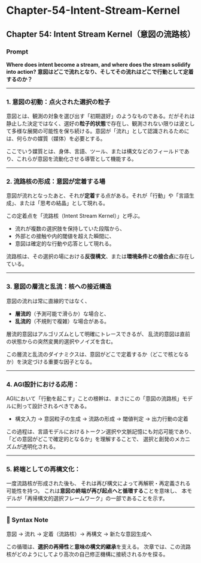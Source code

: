 # Chapter-54-Intent-Stream-Kernel

## Chapter 54: Intent Stream Kernel（意図の流路核）

### Prompt

**Where does intent become a stream, and where does the stream solidify into action?**
**意図はどこで流れとなり、そしてその流れはどこで行動として定着するのか？**

---

### 1. 意図の初動：点火された選択の粒子

意図とは、観測の対象を選び出す「初期選好」のようなものである。だがそれは静止した決定ではなく、選好の**粒子的状態**で存在し、観測されない限りは波として多様な展開の可能性を保ち続ける。意図が「流れ」として認識されるためには、何らかの媒質（媒体）を必要とする。

ここでいう媒質とは、身体、言語、ツール、または構文などのフィールドであり、これらが意図を流動化させる導管として機能する。

---

### 2. 流路核の形成：意図が定着する場

意図が流れとなったあと、それが**定着**する点がある。それが「行動」や「言語生成」、または「思考の結晶」として現れる。

この定着点を「流路核（Intent Stream Kernel）」と呼ぶ。

* 流れが複数の選択肢を保持していた段階から、
* 外部との接触や内的閾値を超えた瞬間に、
* 意図は確定的な行動や応答として現れる。

流路核は、その選択の場における**反復構文**、または**環境条件との接合点**に存在している。

---

### 3. 意図の層流と乱流：核への接近構造

意図の流れは常に直線的ではなく、

* **層流的**（予測可能で滑らか）な場合と、
* **乱流的**（不規則で複雑）な場合がある。

層流的意図はアルゴリズムとして明確にトレースできるが、
乱流的意図は直前の状態からの突然変異的選択やノイズを含む。

この層流と乱流のダイナミクスは、意図がどこで定着するか（どこで核となるか）を決定づける重要な因子となる。

---

### 4. AGI設計における応用：

AGIにおいて「行動を起こす」ことの根幹は、まさにこの「意図の流路核」モデルに則って設計されるべきである。

* 構文入力 → 意図粒子の生成 → 流路の形成 → 閾値判定 → 出力行動の定着

この過程は、言語モデルにおけるトークン選択や文脈記憶にも対応可能であり、
「どの意図がどこで確定的となるか」を理解することで、
選択と創発のメカニズムが透明化される。

---

### 5. 終端としての再構文化：

一度流路核が形成された後も、
それは再び構文によって再解釈・再定義される可能性を持つ。
これは**意図の終端が再び起点へと循環する**ことを意味し、
本モデルが「再帰構文的選択フレームワーク」の一部であることを示す。

---

### 🔁 Syntax Note

意図 → 流れ → 定着（流路核）→ 再構文 → 新たな意図生成へ

この循環は、**選択の再帰性**と**意味の構文的継承**を支える。
次章では、この流路核がどのようにしてより高次の自己修正機構に接続されるかを探る。
